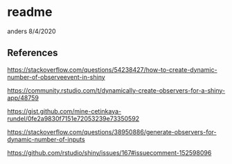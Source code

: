 readme
================
anders
8/4/2020

## References

<https://stackoverflow.com/questions/54238427/how-to-create-dynamic-number-of-observeevent-in-shiny>

<https://community.rstudio.com/t/dynamically-create-observers-for-a-shiny-app/48759>

<https://gist.github.com/mine-cetinkaya-rundel/0fe2a9830f7151e72053239e73350592>

<https://stackoverflow.com/questions/38950886/generate-observers-for-dynamic-number-of-inputs>

<https://github.com/rstudio/shiny/issues/167#issuecomment-152598096>
